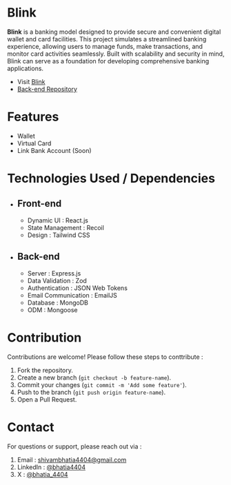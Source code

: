# Blink

**Blink** is a banking model designed to provide secure and convenient digital wallet and card facilities. This project simulates a streamlined banking experience, allowing users to manage funds, make transactions, and monitor card activities seamlessly. Built with scalability and security in mind, Blink can serve as a foundation for developing comprehensive banking applications.

- Visit [Blink](https://blinkpay.netlify.app/)
- [Back-end Repository](https://github.com/bhatia4404/blinkbackend)

# Features

- Wallet
- Virtual Card
- Link Bank Account (Soon)

# Technologies Used / Dependencies

- ## Front-end
  - Dynamic UI : React.js
  - State Management : Recoil
  - Design : Tailwind CSS
- ## Back-end
  - Server : Express.js
  - Data Validation : Zod
  - Authentication : JSON Web Tokens
  - Email Communication : EmailJS
  - Database : MongoDB
  - ODM : Mongoose

# Contribution

Contributions are welcome! Please follow these steps to conttribute :

1. Fork the repository.
2. Create a new branch (`git checkout -b feature-name`).
3. Commit your changes (`git commit -m 'Add some feature'`).
4. Push to the branch (`git push origin feature-name`).
5. Open a Pull Request.

# Contact

For questions or support, please reach out via :

1. Email : [shivambhatia4404@gmail.com](mailto:shivambhatia4404@gmail.com)
2. LinkedIn : [@bhatia4404](https://www.linkedin.com/in/bhatia4404/)
3. X : [@bhatia_4404](https://x.com/bhatia_4404)
